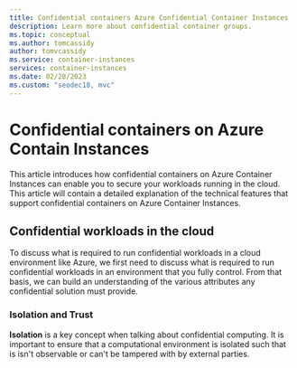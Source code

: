 ```yaml
---
title: Confidential containers Azure Confidential Container Instances
description: Learn more about confidential container groups. 
ms.topic: conceptual
ms.author: tomcassidy
author: tomvcassidy
ms.service: container-instances
services: container-instances
ms.date: 02/28/2023
ms.custom: "seodec18, mvc"
---
```


# Confidential containers on Azure Contain Instances

This article introduces how confidential containers on Azure Container Instances can enable you to secure your workloads running in the cloud. This article will contain a detailed explanation of the  technical features that support confidential containers on Azure Container Instances. 

## Confidential workloads in the cloud

To discuss what is required to run confidential workloads in a cloud environment like Azure, we first need to discuss what is required to run confidential workloads in an environment that you fully control. From that basis, we can build an understanding of the various attributes any confidential solution must provide.

### Isolation and Trust

**Isolation** is a key concept when talking about confidential computing. It is important to ensure that a computational environment is isolated such that is isn't observable or can't be tampered with by external parties.
